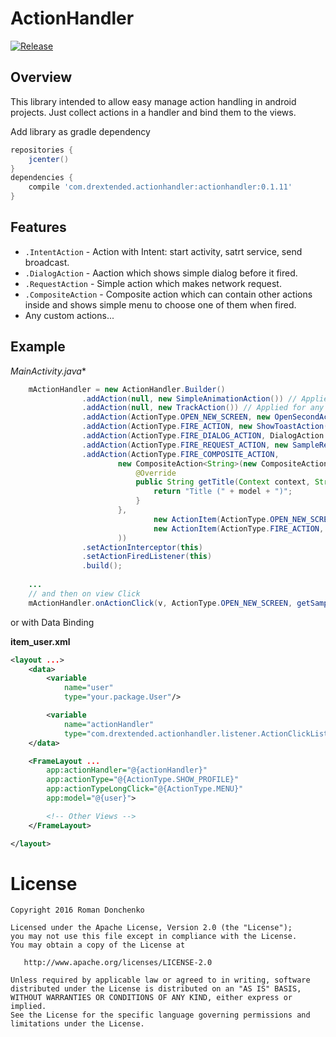 # ActionHandler

[![Release](https://img.shields.io/badge/jcenter-0.1.11-blue.svg)](https://bintray.com/drstranges/android-extended/action-handler)

## Overview

This library intended to allow easy manage action handling in android projects.
Just collect actions in a handler and bind them to the views.

Add library as gradle dependency

```gradle
repositories { 
    jcenter()
}
dependencies {
    compile 'com.drextended.actionhandler:actionhandler:0.1.11'
}
```

## Features
- `.IntentAction` - Action with Intent: start activity, satrt service, send broadcast.
- `.DialogAction` - Aaction which shows simple dialog before it fired.
- `.RequestAction` - Simple action which makes network request.
- `.CompositeAction` - Composite action which can contain other actions inside and shows simple menu to choose one of them when fired.
- Any custom actions...

## Example

*MainActivity.java**
```java
    mActionHandler = new ActionHandler.Builder()
                .addAction(null, new SimpleAnimationAction()) // Applied for any actionType
                .addAction(null, new TrackAction()) // Applied for any actionType
                .addAction(ActionType.OPEN_NEW_SCREEN, new OpenSecondActivity())
                .addAction(ActionType.FIRE_ACTION, new ShowToastAction())
                .addAction(ActionType.FIRE_DIALOG_ACTION, DialogAction.wrap(getString(R.string.action_dialog_message), new ShowToastAction()))
                .addAction(ActionType.FIRE_REQUEST_ACTION, new SampleRequestAction())
                .addAction(ActionType.FIRE_COMPOSITE_ACTION,
                        new CompositeAction<String>(new CompositeAction.TitleProvider<String>() {
                            @Override
                            public String getTitle(Context context, String model) {
                                return "Title (" + model + ")";
                            }
                        },
                                new ActionItem(ActionType.OPEN_NEW_SCREEN, new OpenSecondActivity(), R.string.fire_intent_action),
                                new ActionItem(ActionType.FIRE_ACTION, new ShowToastAction(), R.string.fire_simple_action),
                        ))
                .setActionInterceptor(this)
                .setActionFiredListener(this)
                .build();
                
    ...
    // and then on view Click            
    mActionHandler.onActionClick(v, ActionType.OPEN_NEW_SCREEN, getSampleModel());
```
or with Data Binding

**item_user.xml**
``` xml
<layout ...>
    <data>
        <variable
            name="user"
            type="your.package.User"/>

        <variable
            name="actionHandler"
            type="com.drextended.actionhandler.listener.ActionClickListener"/>
    </data>

    <FrameLayout ...
        app:actionHandler="@{actionHandler}"
        app:actionType="@{ActionType.SHOW_PROFILE}"
        app:actionTypeLongClick="@{ActionType.MENU}"
        app:model="@{user}">

        <!-- Other Views -->
    </FrameLayout>

</layout>
```
License
=======

    Copyright 2016 Roman Donchenko

    Licensed under the Apache License, Version 2.0 (the "License");
    you may not use this file except in compliance with the License.
    You may obtain a copy of the License at

       http://www.apache.org/licenses/LICENSE-2.0

    Unless required by applicable law or agreed to in writing, software
    distributed under the License is distributed on an "AS IS" BASIS,
    WITHOUT WARRANTIES OR CONDITIONS OF ANY KIND, either express or implied.
    See the License for the specific language governing permissions and
    limitations under the License.
